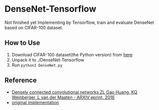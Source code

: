 # DenseNet-Tensorflow
Not finished yet
Implementing by Tensorflow, train and evaluate DenseNet based on CIFAR-100 dataset. 
## How to Use
1. Download CIFAR-100 dataset(the Python version) from [here](http://www.cs.toronto.edu/~kriz/cifar.html)
2. Unpack it to  ./DenseNet-Tensorflow 
3. Run ```python3 DenseNet.py```
## Reference
- [Densely connected convolutional networks ZL Gao Huang, KQ Weinberger, L van der Maaten - ARXIV eprint, 2016](https://arxiv.org/abs/1608.06993)
- [original implementation](https://github.com/liuzhuang13/DenseNet)
